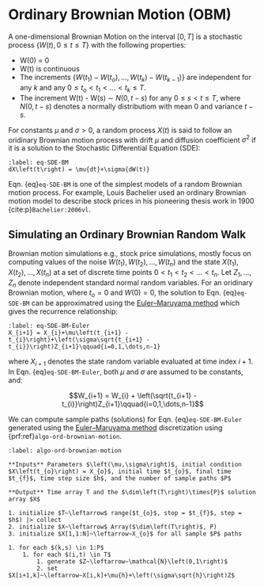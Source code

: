 # Ordinary Brownian Motion (OBM)
A one-dimensional Brownian Motion on the interval $\left[0,T\right]$ is a stochastic process $\left\{W\left(t\right), 0\leq{t}\leq{T}\right\}$ with the following properties:
* W$\left(0\right)$ = $0$
* W(t) is continuous
* The increments $\left\{W(t_{1}) - W(t_{o}),\dots, W(t_{k}) - W(t_{k-1})\right\}$ are independent for any $k$ and any $0\leq{t_{o}}< t_{1} < \dots < t_{k} \leq{T}$.
* The increment W(t) - W(s) $\sim~N\left(0,t-s\right)$ for any $0\leq{s}< t \leq{T}$, where $N\left(0,t-s\right)$ denotes a normally distributiom with mean $0$ and variance $t - s$.

For constants $\mu$ and $\sigma>0$, a random process $X(t)$ is said to follow an oridinary Brownian motion process with drift $\mu$ and diffusion coefficient $\sigma^{2}$ if it is a solution to the Stochastic Differential Equation (SDE):

```{math}
:label: eq-SDE-BM
dX\left(t\right) = \mu{dt}+\sigma{dW(t)}
```

Eqn. {eq}`eq-SDE-BM` is one of the simplest models of a random Brownian motion process. For example, Louis Bachelier used an ordinary Brownian motion model to describe stock prices in his pioneering thesis work in 1900
{cite:p}`Bachelier:2006vl`. 

## Simulating an Ordinary Brownian Random Walk
Brownian motion simulations e.g., stock price simulations, mostly focus on computing values of the noise $W(t_{1}),W(t_{2}),\dots,W(t_{n})$ and
the state $X(t_{1}), X(t_{2}), \dots, X(t_{n})$ at a set of discrete time points $0 < t_{1} < t_{2} < \dots < 
t_{n}$. Let $Z_{1},\dots,Z_{n}$ denote independent standard normal random variables. For an oridinary Brownian motion, where $t_{o} = 0$ and $W(0) = 0$, the solution to Eqn. {eq}`eq-SDE-BM` can be approximatred using the 
[Euler–Maruyama method](https://en.wikipedia.org/wiki/Euler–Maruyama_method) which gives the recurrence relationship:


```{math}
:label: eq-SDE-BM-Euler
X_{i+1} = X_{i}+\mu\left(t_{i+1} - t_{i}\right)+\left(\sigma\sqrt{t_{i+1} - t_{i}}\right)Z_{i+1}\qquad{i=0,1,\dots,n-1}
```

where $X_{i+1}$ denotes the state random variable evaluated at time index $i+1$. In Eqn. {eq}`eq-SDE-BM-Euler`, both $\mu$ and $\sigma$ are assumed to be constants, and:

$$W_{i+1} = W_{i} + \left(\sqrt{t_{i+1} - t_{i}}\right)Z_{i+1}\qquad{i=0,1,\dots,n-1}$$

We can compute sample paths (solutions) for Eqn. {eq}`eq-SDE-BM-Euler` generated using the [Euler–Maruyama method](https://en.wikipedia.org/wiki/Euler–Maruyama_method) discretization using {prf:ref}`algo-ord-brownian-motion`.

```{prf:algorithm} Ordinary Brownian Motion
:label: algo-ord-brownian-motion

**Inputs** Parameters $\left(\mu,\sigma\right)$, initial condition $X\left(t_{o}\right) = X_{o}$, initial time $t_{o}$, final time $t_{f}$, time step size $h$, and the number of sample paths $P$ 

**Output** Time array T and the $\dim\left(T\right)\times{P}$ solution array $X$

1. initialize $T~\leftarrow$ range($t_{o}$, stop = $t_{f}$, step = $h$) |> collect
2. initialize $X~\leftarrow$ Array($\dim\left(T\right)$, P)
3. initialize $X[1,1:N]~\leftarrow~X_{o}$ for all sample $P$ paths 

1. for each $(k,s) \in 1:P$
    1. for each $(i,t) \in T$
        1. generate $Z~\leftarrow~\mathcal{N}\left(0,1\right)$
        2. set $X[i+1,k]~\leftarrow~X[i,k]+\mu{h}+\left(\sigma\sqrt{h}\right)Z$
```

